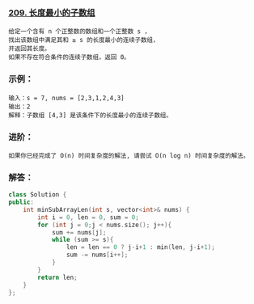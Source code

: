 ### [209. 长度最小的子数组](https://leetcode-cn.com/problems/minimum-size-subarray-sum/)
```
给定一个含有 n 个正整数的数组和一个正整数 s ，
找出该数组中满足其和 ≥ s 的长度最小的连续子数组，
并返回其长度。
如果不存在符合条件的连续子数组，返回 0。
```
### 示例：
```
输入：s = 7, nums = [2,3,1,2,4,3]
输出：2
解释：子数组 [4,3] 是该条件下的长度最小的连续子数组。
```
### 进阶：
```
如果你已经完成了 O(n) 时间复杂度的解法, 请尝试 O(n log n) 时间复杂度的解法。
```
### 解答：
```C++
class Solution {
public:
    int minSubArrayLen(int s, vector<int>& nums) {
        int i = 0, len = 0, sum = 0;
        for (int j = 0;j < nums.size(); j++){
            sum += nums[j];
            while (sum >= s){
                len = len == 0 ? j-i+1 : min(len, j-i+1);
                sum -= nums[i++];
            }
        }
        return len;
    }
};
```
